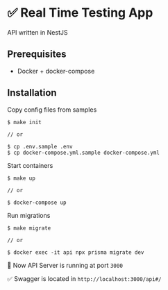 # ✅ Real Time Testing App

API written in NestJS

## Prerequisites

- Docker + docker-compose

## Installation

Copy config files from samples

```
$ make init

// or

$ cp .env.sample .env
$ cp docker-compose.yml.sample docker-compose.yml
```

Start containers

```
$ make up

// or

$ docker-compose up
```

Run migrations

```
$ make migrate

// or

$ docker exec -it api npx prisma migrate dev
```

🎉 Now API Server is running at port `3000`

✅ Swagger is located in `http://localhost:3000/api#/`
